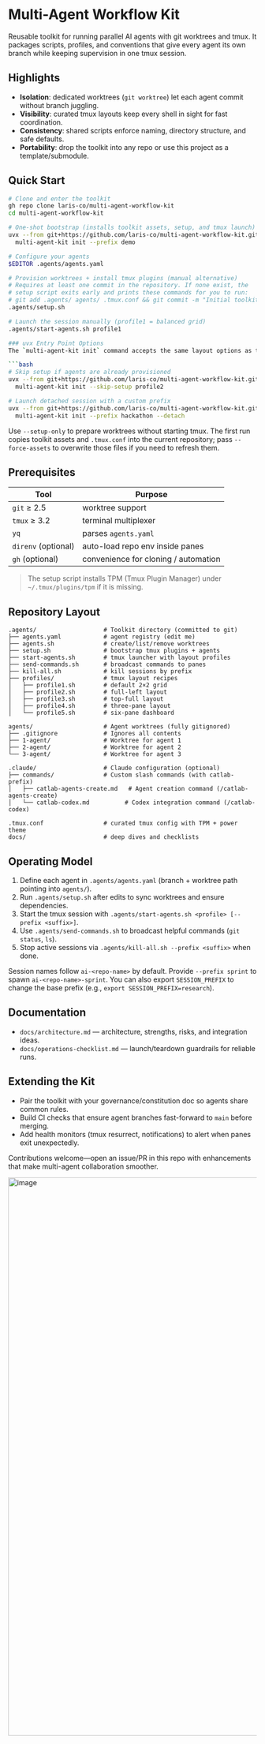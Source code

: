 # Multi-Agent Workflow Kit

Reusable toolkit for running parallel AI agents with git worktrees and tmux. It packages scripts, profiles, and conventions that give every agent its own branch while keeping supervision in one tmux session.

## Highlights
- **Isolation**: dedicated worktrees (`git worktree`) let each agent commit without branch juggling.
- **Visibility**: curated tmux layouts keep every shell in sight for fast coordination.
- **Consistency**: shared scripts enforce naming, directory structure, and safe defaults.
- **Portability**: drop the toolkit into any repo or use this project as a template/submodule.

## Quick Start
```bash
# Clone and enter the toolkit
gh repo clone laris-co/multi-agent-workflow-kit
cd multi-agent-workflow-kit

# One-shot bootstrap (installs toolkit assets, setup, and tmux launch)
uvx --from git+https://github.com/laris-co/multi-agent-workflow-kit.git@main \
  multi-agent-kit init --prefix demo

# Configure your agents
$EDITOR .agents/agents.yaml

# Provision worktrees + install tmux plugins (manual alternative)
# Requires at least one commit in the repository. If none exist, the
# setup script exits early and prints these commands for you to run:
# git add .agents/ agents/ .tmux.conf && git commit -m "Initial toolkit commit"
.agents/setup.sh

# Launch the session manually (profile1 = balanced grid)
.agents/start-agents.sh profile1

### uvx Entry Point Options
The `multi-agent-kit init` command accepts the same layout options as the shell scripts:

```bash
# Skip setup if agents are already provisioned
uvx --from git+https://github.com/laris-co/multi-agent-workflow-kit.git@main \
  multi-agent-kit init --skip-setup profile2

# Launch detached session with a custom prefix
uvx --from git+https://github.com/laris-co/multi-agent-workflow-kit.git@main \
  multi-agent-kit init --prefix hackathon --detach
```

Use `--setup-only` to prepare worktrees without starting tmux. The first run copies toolkit assets and `.tmux.conf` into the current repository; pass `--force-assets` to overwrite those files if you need to refresh them.

## Prerequisites
| Tool | Purpose |
|------|---------|
| `git` ≥ 2.5 | worktree support |
| `tmux` ≥ 3.2 | terminal multiplexer |
| `yq` | parses `agents.yaml` |
| `direnv` (optional) | auto-load repo env inside panes |
| `gh` (optional) | convenience for cloning / automation |

> The setup script installs TPM (Tmux Plugin Manager) under `~/.tmux/plugins/tpm` if it is missing.

## Repository Layout
```
.agents/                   # Toolkit directory (committed to git)
├── agents.yaml            # agent registry (edit me)
├── agents.sh              # create/list/remove worktrees
├── setup.sh               # bootstrap tmux plugins + agents
├── start-agents.sh        # tmux launcher with layout profiles
├── send-commands.sh       # broadcast commands to panes
├── kill-all.sh            # kill sessions by prefix
├── profiles/              # tmux layout recipes
│   ├── profile1.sh        # default 2×2 grid
│   ├── profile2.sh        # full-left layout
│   ├── profile3.sh        # top-full layout
│   ├── profile4.sh        # three-pane layout
│   └── profile5.sh        # six-pane dashboard

agents/                    # Agent worktrees (fully gitignored)
├── .gitignore             # Ignores all contents
├── 1-agent/               # Worktree for agent 1
├── 2-agent/               # Worktree for agent 2
└── 3-agent/               # Worktree for agent 3

.claude/                   # Claude configuration (optional)
├── commands/              # Custom slash commands (with catlab- prefix)
│   ├── catlab-agents-create.md   # Agent creation command (/catlab-agents-create)
│   └── catlab-codex.md          # Codex integration command (/catlab-codex)

.tmux.conf                 # curated tmux config with TPM + power theme
docs/                      # deep dives and checklists
```

## Operating Model
1. Define each agent in `.agents/agents.yaml` (branch + worktree path pointing into `agents/`).
2. Run `.agents/setup.sh` after edits to sync worktrees and ensure dependencies.
3. Start the tmux session with `.agents/start-agents.sh <profile> [--prefix <suffix>]`.
4. Use `.agents/send-commands.sh` to broadcast helpful commands (`git status`, `ls`).
5. Stop active sessions via `.agents/kill-all.sh --prefix <suffix>` when done.

Session names follow `ai-<repo-name>` by default. Provide `--prefix sprint` to spawn `ai-<repo-name>-sprint`. You can also export `SESSION_PREFIX` to change the base prefix (e.g., `export SESSION_PREFIX=research`).

## Documentation
- `docs/architecture.md` — architecture, strengths, risks, and integration ideas.
- `docs/operations-checklist.md` — launch/teardown guardrails for reliable runs.

## Extending the Kit
- Pair the toolkit with your governance/constitution doc so agents share common rules.
- Build CI checks that ensure agent branches fast-forward to `main` before merging.
- Add health monitors (tmux resurrect, notifications) to alert when panes exit unexpectedly.

Contributions welcome—open an issue/PR in this repo with enhancements that make multi-agent collaboration smoother.


<img width="2202" height="1132" alt="image" src="https://github.com/user-attachments/assets/6c422b36-fdcf-46db-937d-f6ec8e995ec9" />
